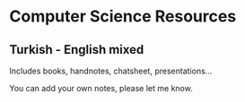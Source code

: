 # Computer Science Resources
## Turkish - English mixed
Includes books, handnotes, chatsheet, presentations...

You can add your own notes, please let me know. 
